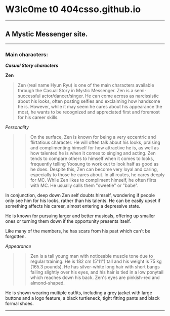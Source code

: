 # W3lc0me t0 404csso.github.io
---
## A Mystic Messenger site.
---
### Main characters:
***Casual Story characters***

**Zen**
>   Zen (real name Hyun Ryu) is one of the main characters available through the Casual Story in Mystic Messenger. Zen is a semi-successful actor/dancer/singer. He can come across as narcissistic about his looks, often posting selfies and exclaiming how handsome he is. However, while it may seem he cares about his appearance the most, he wants to be recognized and appreciated first and foremost for his career skills.

*Personality*
>> On the surface, Zen is known for being a very eccentric and flirtatious character. He will often talk about his looks, praising and complimenting himself for how attractive he is, as well as how talented he is when it comes to singing and acting. Zen tends to compare others to himself when it comes to looks, frequently telling Yoosung to work out to look half as good as he does. Despite this, Zen can become very loyal and caring, especially to those he cares about. In all routes, he cares deeply for MC. While Zen likes to compliment himself, he often flirts with MC. He usually calls them "sweetie" or "babe".

In conjunction, deep down Zen self doubts himself, wondering if people only see him for his looks, rather than his talents. He can be easily upset if something affects his career, almost entering a depressive state.

He is known for pursuing larger and better musicals, offering up smaller ones or turning them down if the opportunity presents itself.

Like many of the members, he has scars from his past which can't be forgotten.

*Appearance*
>> Zen is a tall young man with noticeable muscle tone due to regular training. He is 182 cm (5'11") tall and his weight is 75 kg (165.3 pounds). He has silver-white long hair with short bangs falling slightly over his eyes, and his hair is tied in a low ponytail which reaches down his back. Zen's eyes are pinkish-red and almond-shaped.

He is shown wearing multiple outfits, including a grey jacket with large buttons and a logo feature, a black turtleneck, tight fitting pants and black formal shoes.

---

